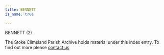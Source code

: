 ```yaml
---
title: BENNETT
is_name: true

---
```


BENNETT (2)


The Stoke Climsland Parish Archive holds material under this index entry. To find out more please [contact us](/contact/)
